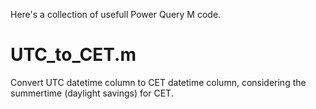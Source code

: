 Here's a collection of usefull Power Query M code.

# UTC_to_CET.m
Convert UTC datetime column to CET datetime column, considering the summertime (daylight savings) for CET.
